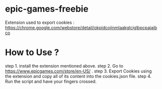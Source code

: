 # epic-games-freebie
Extension used to export cookies : https://chrome.google.com/webstore/detail/okpidcojinmlaakglciglbpcpajaibco

# How to Use ?
step 1. install the extension mentioned above.
step 2. Go to https://www.epicgames.com/store/en-US/ .
step 3. Export Cookies using the extension and copy all of its content into the cookies.json file.
step 4. Run the script and have your fingers crossed. 